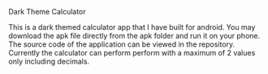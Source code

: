 Dark Theme Calculator

This is a dark themed calculator app that I have built for android. You may download the apk file directly from the apk folder and run it on your phone. The source code of the application can be viewed in the repository. Currently the calculator can perform perform with a maximum of 2 values only including decimals. 
